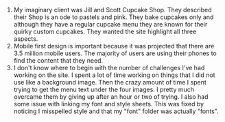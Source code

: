 1. My imaginary client was Jill and Scott Cupcake Shop. They described their Shop
is an ode to pastels and pink. They bake cupcakes only and although they have
a regular cupcake menu they are known for their quirky custom cupcakes. They wanted the site
highlight all three aspects.
2. Mobile first design is important because it was projected that there are
3.5 million mobile users. The majority of users are using their phones to find
the content that they need.
3. I don't know where to begin with the number of challenges I've had working on
the site. I spent a lot of time working on things that I did not use like a background
image. Then the crazy amount of time I spent trying to get the menu text under
the four images. I pretty much overcame them by giving up after an hour or two of trying.
I also had some issue with linking my font and style sheets. This was fixed by
noticing I misspelled style and that my "font" folder was actually "fonts".
